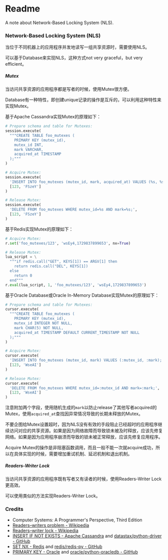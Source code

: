 # Readme
A note about Network-Based Locking System (NLS).

### Network-Based Locking System (NLS)

当位于不同机器上的应用程序并发地读写一组共享资源时，需要使用NLS。

可以基于Database来实现NLS，这种方式not very graceful，but very efficient。

##### Mutex

当访问共享资源的应用程序都是写者的时候，使用Mutex很方便。

Database有一种特性，即创建unique记录的操作是互斥的，可以利用这种特性来实现Mutex。

基于Apache Cassandra实现Mutex的原理如下：

```python
# Prepare schema and table for Mutexes:
session.execute(
  """CREATE TABLE foo_mutexes (
    PRIMARY KEY (mutex_id),
    mutex_id INT,
    mark VARCHAR,
    acquired_at TIMESTAMP
  );"""
)
```

```python
# Acquire Mutex:
session.execute(
  'INSERT INTO foo_mutexes (mutex_id, mark, acquired_at) VALUES (%s, %s, toTimestamp(now())) IF NOT EXISTS;',
  [123, 'FSzeY']
)
```

```python
# Release Mutex:
session.execute(
  'DELETE FROM foo_mutexes WHERE mutex_id=%s AND mark=%s;',
  [123, 'FSzeY']
)
```

基于Redis实现Mutex的原理如下：

```python
# Acquire Mutex:
r.set('foo_mutexes/123', 'wsEy4,1729837899653', nx=True)
```

```python
# Release Mutex:
lua_script = \
  """if redis.call("GET", KEYS[1]) == ARGV[1] then
    return redis.call("DEL", KEYS[1])
  else
    return 0
  end"""
r.eval(lua_script, 1, 'foo_mutexes/123', 'wsEy4,1729837899653')
```

基于Oracle Database或Oracle In-Memory Database实现Mutex的原理如下：

```python
# Prepare schema and table for Mutexes:
cursor.execute(
  """CREATE TABLE foo_mutexes (
    PRIMARY KEY (mutex_id),
    mutex_id INTEGER NOT NULL,
    mark CHAR(5) NOT NULL,
    acquired_at TIMESTAMP DEFAULT CURRENT_TIMESTAMP NOT NULL
  );"""
)
```

```python
# Acquire Mutex:
cursor.execute(
  'INSERT INTO foo_mutexes (mutex_id, mark) VALUES (:mutex_id, :mark);',
  [123, 'WseAI']
)
```

```python
# Release Mutex:
cursor.execute(
  'DELETE FROM foo_mutexes WHERE mutex_id=:mutex_id AND mark=:mark;',
  [123, 'WseAI']
)
```

注意附加两个字段，使用随机生成的`mark`以防止release了其他写者acquired的Mutex，使用`acquired_at`查找因异常情况导致的长期未释放的Mutex。

不要企图给Mutex设置超时，因为NLS没有有效的手段阻止已经超时的应用程序继续访问对应的共享资源。如果是因为网络故障而导致锁未被及时释放，应该先修复网络。如果是因为应用程序崩溃而导致的锁未被正常释放，应该先修复应用程序。

Acquire Mutex的操作是非阻塞函数调用，而且一般不能一次就acquire成功，所以在具体实现的时候，需要增加重试机制、延迟机制和退出机制。

##### Readers-Writer Lock

当访问共享资源的应用程序既有写者又有读者的时候，使用Readers-Writer Lock更高效。

可以使用类似的方法实现Readers-Writer Lock。

### Credits
- Computer Systems: A Programmer's Perspective, Third Edition
- [Readers–writers problem - Wikipedia](https://en.wikipedia.org/wiki/Readers-writers_problem)
- [Readers–writer lock - Wikipedia](https://en.wikipedia.org/wiki/Readers–writer_lock)
- [INSERT IF NOT EXISTS - Apache Cassandra](https://cassandra.apache.org/doc/latest/cassandra/developing/cql/dml.html#insert-statement) and [datastax/python-driver - GitHub](https://github.com/datastax/python-driver)
- [SET NX - Redis](https://redis.io/docs/latest/commands/set/) and [redis/redis-py - GitHub](https://github.com/redis/redis-py)
- [PRIMARY KEY - Oracle](https://docs.oracle.com/en/database/oracle/oracle-database/23/sqlrf/constraint.html) and [oracle/python-oracledb - GitHub](https://github.com/oracle/python-oracledb/)
